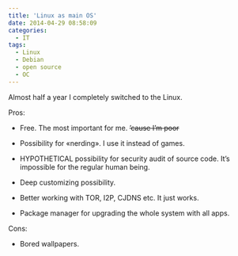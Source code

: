 ```yaml
---
title: 'Linux as main OS'
date: 2014-04-29 08:58:09
categories:
  - IT
tags:
  - Linux
  - Debian
  - open source
  - ОС
---
```


Almost half a year I completely switched to the Linux.

Pros:

- Free. The most important for me. ~~’cause I’m poor~~

- Possibility for «nerding». I use it instead of games.

- HYPOTHETICAL possibility for security audit of source code. It’s impossible for the regular human
  being.

- Deep customizing possibility.

- Better working with TOR, I2P, CJDNS etc. It just works.

- Package manager for upgrading the whole system with all apps.

Cons:

- Bored wallpapers.
